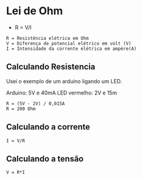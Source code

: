 # Lei de Ohm
- R = V/I

```
R = Resistência elétrica em Ohm
V = Diferença de potencial elétrico em volt (V)
I = Intensidade da corrente elétrica em ampère(A)
```

## Calculando Resistencia

Usei o exemplo de um arduino ligando um LED.

Arduino: 5V e 40mA
LED vermelho: 2V e 15m
```
R = (5V - 2V) / 0,015A
R = 200 Ohm
```

## Calculando a corrente
```
I = V/R
```

## Calculando a tensão
```
V = R*I
```